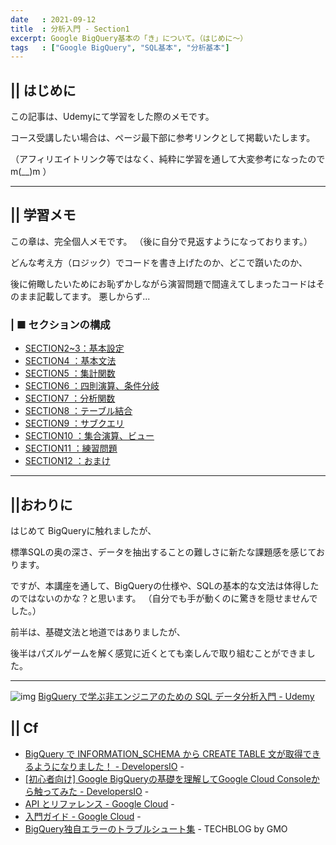 ```yaml
---
date   : 2021-09-12
title  : 分析入門 - Section1
excerpt: Google BigQuery基本の「き」について。（はじめに～）
tags   : ["Google BigQuery", "SQL基本", "分析基本"]
---
```

## || はじめに
この記事は、Udemyにて学習をした際のメモです。

コース受講したい場合は、ページ最下部に参考リンクとして掲載いたします。

（アフィリエイトリンク等ではなく、純粋に学習を通して大変参考になったのでm(__)m ）



---
## || 学習メモ
この章は、完全個人メモです。
（後に自分で見返すようになっております。）

どんな考え方（ロジック）でコードを書き上げたのか、どこで躓いたのか、

後に俯瞰したいためにお恥ずかしながら演習問題で間違えてしまったコードはそのまま記載してます。
悪しからず...


### | ■ セクションの構成
- [SECTION2~3：基本設定](google_bigquery_2_3)
- [SECTION4  ：基本文法](google_bigquery_4)
- [SECTION5  ：集計関数](google_bigquery_5)
- [SECTION6  ：四則演算、条件分岐](google_bigquery_6)
- [SECTION7  ：分析関数](google_bigquery_7)
- [SECTION8  ：テーブル結合](google_bigquery_8)
- [SECTION9  ：サブクエリ](google_bigquery_9)
- [SECTION10 ：集合演算、ビュー](google_bigquery_10)
- [SECTION11 ：練習問題](google_bigquery_11)
- [SECTION12 ：おまけ](google_bigquery_12)



---
## ||おわりに
はじめて BigQueryに触れましたが、

標準SQLの奥の深さ、データを抽出することの難しさに新たな課題感を感じております。

ですが、本講座を通して、BigQueryの仕様や、SQLの基本的な文法は体得したのではないのかな？と思います。
（自分でも手が動くのに驚きを隠せませんでした。）

前半は、基礎文法と地道ではありましたが、

後半はパズルゲームを解く感覚に近くとても楽しんで取り組むことができました。

---

![img](https://img-c.udemycdn.com/course/240x135/2394060_adbb_4.jpg)
[BigQuery で学ぶ非エンジニアのための SQL データ分析入門 - Udemy ](https://www.udemy.com/share/102kOc3@Jm55eXaV2GdLXwnNAoEOPHhXUleiQK0EG6JQboecG715rn2_tpL6jBbg8kL1nsqw/)


## || Cf
* [BigQuery で INFORMATION_SCHEMA から CREATE TABLE 文が取得できるようになりました！ - DevelopersIO](https://dev.classmethod.jp/articles/bigquery-information-schema-get-create-table-ddl/) - 
* [[初心者向け] Google BigQueryの基礎を理解してGoogle Cloud Consoleから触ってみた - DevelopersIO](https://dev.classmethod.jp/articles/google-bigquery-debut/) - 
* [API とリファレンス - Google Cloud](https://cloud.google.com/bigquery/docs/reference?hl=ja) - 
* [入門ガイド - Google Cloud](https://cloud.google.com/bigquery/docs/how-to) - 
* [BigQuery独自エラーのトラブルシュート集](https://techblog.gmo-ap.jp/2020/12/10/bigquery_trouble_shoot/) - TECHBLOG by GMO
